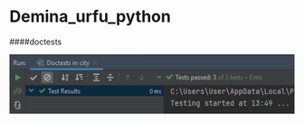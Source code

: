 # Demina_urfu_python

####doctests

![doctests](https://github.com/cutterror/Demina_urfu_python/blob/main/tests_screenshots/doctests/city.png)
